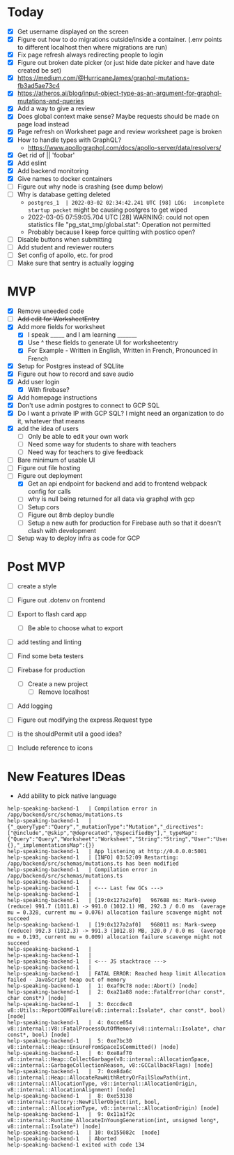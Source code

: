 # Today

- [x] Get username displayed on the screen
- [x] Figure out how to do migrations outside/inside a container. (.env points to different localhost then where migrations are run)
- [x] Fix page refresh always redirecting people to login
- [x] Figure out broken date picker (or just hide date picker and have date created be set)
- [x] https://medium.com/@HurricaneJames/graphql-mutations-fb3ad5ae73c4
- [x] https://atheros.ai/blog/input-object-type-as-an-argument-for-graphql-mutations-and-queries
- [x] Add a way to give a review
- [x] Does global context make sense? Maybe requests should be made on page load instead
- [x] Page refresh on Worksheet page and review worksheet page is broken
- [x] How to handle types with GraphQL?
    - https://www.apollographql.com/docs/apollo-server/data/resolvers/
- [x] Get rid of || 'foobar'
- [x] Add eslint
- [x] Add backend monitoring
- [x] Give names to docker containers
- [ ] Figure out why node is crashing (see dump below)
- [ ] Why is database getting deleted 
    - `postgres_1  | 2022-03-02 02:34:42.241 UTC [98] LOG:  incomplete startup packet` might be causing postgres to get wiped
    - 2022-03-05 07:59:05.704 UTC [28] WARNING:  could not open statistics file "pg_stat_tmp/global.stat": Operation not permitted
    - Probably because I keep force quitting with postico open?
- [ ] Disable buttons when submitting
- [ ] Add student and reviewer routers
- [ ] Set config of apollo, etc. for prod
- [ ] Make sure that sentry is actually logging
  
# MVP

- [x] Remove uneeded code
- [ ] ~~Add edit for WorksheetEntry~~
- [x] Add more fields for worksheet
    - [x] I speak _____ and I am learning _______ 
    - [x] Use ^ these fields to generate UI for worksheetentry
    - [x] For Example - Written in English, Written in French, Pronounced in French
- [x] Setup for Postgres instead of SQLlite
- [x] Figure out how to record and save audio
- [x] Add user login
    - [x] With firebase?
- [x] Add homepage instructions
- [x] Don't use admin postgres to connect to GCP SQL
- [x] Do I want a private IP with GCP SQL? I might need an organization to do it, whatever that means
- [x] add the idea of users
    - [ ] Only be able to edit your own work
    - [ ] Need some way for students to share with teachers
    - [ ] Need way for teachers to give feedback
- [ ] Bare minimum of usable UI
- [ ] Figure out file hosting
- [ ] Figure out deployment
    - [x] Get an api endpoint for backend and add to frontend webpack config for calls
    - [ ] why is null being returned for all data via graphql with gcp
    - [ ] Setup cors
    - [ ] Figure out 8mb deploy bundle
    - [ ] Setup a new auth for production for Firebase auth so that it doesn't clash with development
- [ ] Setup way to deploy infra as code for GCP
# Post MVP

- [ ] create a style
- [ ] Figure out .dotenv on frontend
- [ ] Export to flash card app
    - [ ] Be able to choose what to export
- [ ] add testing and linting
- [ ] Find some beta testers
- [ ] Firebase for production
    - [ ] Create a new project
        - [ ] Remove localhost
- [ ] Add logging
- [ ] Figure out modifying the express.Request type
- [ ] is the shouldPermit util a good idea?
- [ ] Include reference to icons


# New Features IDeas

- Add ability to pick native language


```
help-speaking-backend-1   | Compilation error in /app/backend/src/schemas/mutations.ts
help-speaking-backend-1   | {"_queryType":"Query","_mutationType":"Mutation","_directives":["@include","@skip","@deprecated","@specifiedBy"],"_typeMap":{"Query":"Query","Worksheet":"Worksheet","String":"String","User":"User","Boolean":"Boolean","WorksheetEntry":"WorksheetEntry","Mutation":"Mutation","Review":"Review","ReviewEntry":"ReviewEntry","__Schema":"__Schema","__Type":"__Type","__TypeKind":"__TypeKind","__Field":"__Field","__InputValue":"__InputValue","__EnumValue":"__EnumValue","__Directive":"__Directive","__DirectiveLocation":"__DirectiveLocation"},"_subTypeMap":{},"_implementationsMap":{}}
help-speaking-backend-1   | App listening at http://0.0.0.0:5001
help-speaking-backend-1   | [INFO] 03:52:09 Restarting: /app/backend/src/schemas/mutations.ts has been modified
help-speaking-backend-1   | Compilation error in /app/backend/src/schemas/mutations.ts
help-speaking-backend-1   | 
help-speaking-backend-1   | <--- Last few GCs --->
help-speaking-backend-1   | 
help-speaking-backend-1   | [19:0x127a2af0]   967688 ms: Mark-sweep (reduce) 991.7 (1011.8) -> 991.0 (1012.1) MB, 292.3 / 0.0 ms  (average mu = 0.328, current mu = 0.076) allocation failure scavenge might not succeed
help-speaking-backend-1   | [19:0x127a2af0]   968011 ms: Mark-sweep (reduce) 992.3 (1012.3) -> 991.3 (1012.8) MB, 320.0 / 0.0 ms  (average mu = 0.193, current mu = 0.009) allocation failure scavenge might not succeed
help-speaking-backend-1   | 
help-speaking-backend-1   | 
help-speaking-backend-1   | <--- JS stacktrace --->
help-speaking-backend-1   | 
help-speaking-backend-1   | FATAL ERROR: Reached heap limit Allocation failed - JavaScript heap out of memory
help-speaking-backend-1   |  1: 0xaf9c78 node::Abort() [node]
help-speaking-backend-1   |  2: 0xa21a88 node::FatalError(char const*, char const*) [node]
help-speaking-backend-1   |  3: 0xccdec8 v8::Utils::ReportOOMFailure(v8::internal::Isolate*, char const*, bool) [node]
help-speaking-backend-1   |  4: 0xcce054 v8::internal::V8::FatalProcessOutOfMemory(v8::internal::Isolate*, char const*, bool) [node]
help-speaking-backend-1   |  5: 0xe7bc30 v8::internal::Heap::EnsureFromSpaceIsCommitted() [node]
help-speaking-backend-1   |  6: 0xe8af70 v8::internal::Heap::CollectGarbage(v8::internal::AllocationSpace, v8::internal::GarbageCollectionReason, v8::GCCallbackFlags) [node]
help-speaking-backend-1   |  7: 0xe8da6c v8::internal::Heap::AllocateRawWithRetryOrFailSlowPath(int, v8::internal::AllocationType, v8::internal::AllocationOrigin, v8::internal::AllocationAlignment) [node]
help-speaking-backend-1   |  8: 0xe53138 v8::internal::Factory::NewFillerObject(int, bool, v8::internal::AllocationType, v8::internal::AllocationOrigin) [node]
help-speaking-backend-1   |  9: 0x11a1f2c v8::internal::Runtime_AllocateInYoungGeneration(int, unsigned long*, v8::internal::Isolate*) [node]
help-speaking-backend-1   | 10: 0x155082c  [node]
help-speaking-backend-1   | Aborted
help-speaking-backend-1 exited with code 134
```